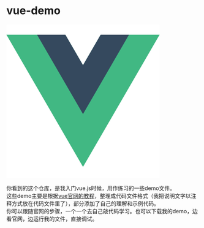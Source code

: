 # vue-demo 

![Vue Logo](./image/logo.png)

你看到的这个仓库，是我入门vue.js时候，用作练习的一些demo文件。  
这些demo主要是根据[vue官网的教程](https://cn.vuejs.org/v2/guide/)，整理成代码文件格式（我把说明文字以注释方式放在代码文件里了），部分添加了自己的理解和示例代码。  
你可以跟随官网的步骤，一个一个去自己敲代码学习。也可以下载我的demo，边看官网，边运行我的文件，直接调试。  



